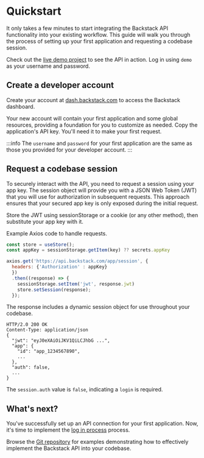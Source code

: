 # Quickstart

It only takes a few minutes to start integrating the Backstack API functionality into your existing workflow. This guide will walk you through the process of setting up your first application and requesting a codebase session.

Check out the  [live demo project](https://demo.backstack.com/) to see the API in action. Log in using `demo` as your username and password.

## Create a developer account

Create your account at [dash.backstack.com](https://dash.backstack.com) to access the Backstack dashboard. 

Your new account will contain your first application and some global resources, providing a foundation for you to customize as needed. Copy the application's API key. You'll need it to make your first request.

:::info
The `username` and `password` for your first application are the same as those you provided for your developer account.
:::




## Request a codebase session

To securely interact with the API, you need to request a session using your app key. The session object will provide you with a JSON Web Token (JWT) that you will use for authorization in subsequent requests. This approach ensures that your secured app key is only exposed during the initial request.

Store the JWT using sessionStorage or a cookie (or any other method), then substitute your app key with it.

Example Axios code to handle requests.

```js
const store = useStore();
const appKey = sessionStorage.getItem(key) ?? secrets.appKey

axios.get('https://api.backstack.com/app/session', {
  headers: {'Authorization' : appKey}
  })
  .then((response) => {
    sessionStorage.setItem('jwt', response.jwt)
    store.setSession(response);
  });
```


The response includes a dynamic session object for use throughout your codebase. 

```http request
HTTP/2.0 200 OK
Content-Type: application/json
{
  "jwt": "eyJ0eXAiOiJKV1QiLCJhbG ...",
  "app": {
    "id": "app_1234567890",
    ...
  },
  "auth": false,
  ...
}
```

The `session.auth` value is `false`, indicating a `login` is required.


## What's next?

You've successfully set up an API connection for your first application. Now, it's time to implement the [log in process](app-login) process.

Browse the [Git repository](https://github.com/deloachtech/backstack-demo) for examples demonstrating how to effectively implement the Backstack API into your codebase.

